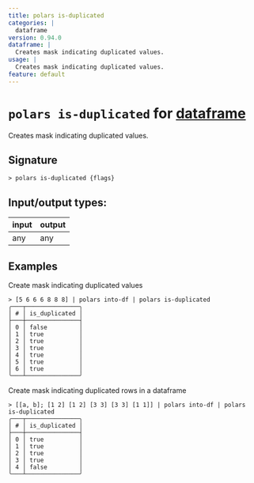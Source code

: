```yaml
---
title: polars is-duplicated
categories: |
  dataframe
version: 0.94.0
dataframe: |
  Creates mask indicating duplicated values.
usage: |
  Creates mask indicating duplicated values.
feature: default
---
```

<!-- This file is automatically generated. Please edit the command in https://github.com/nushell/nushell instead. -->

# `polars is-duplicated` for [dataframe](/commands/categories/dataframe.md)

<div class='command-title'>Creates mask indicating duplicated values.</div>

## Signature

```> polars is-duplicated {flags} ```


## Input/output types:

| input | output |
| ----- | ------ |
| any   | any    |

## Examples

Create mask indicating duplicated values
```nu
> [5 6 6 6 8 8 8] | polars into-df | polars is-duplicated
╭───┬───────────────╮
│ # │ is_duplicated │
├───┼───────────────┤
│ 0 │ false         │
│ 1 │ true          │
│ 2 │ true          │
│ 3 │ true          │
│ 4 │ true          │
│ 5 │ true          │
│ 6 │ true          │
╰───┴───────────────╯

```

Create mask indicating duplicated rows in a dataframe
```nu
> [[a, b]; [1 2] [1 2] [3 3] [3 3] [1 1]] | polars into-df | polars is-duplicated
╭───┬───────────────╮
│ # │ is_duplicated │
├───┼───────────────┤
│ 0 │ true          │
│ 1 │ true          │
│ 2 │ true          │
│ 3 │ true          │
│ 4 │ false         │
╰───┴───────────────╯

```
